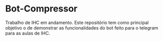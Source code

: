 # Bot-Compressor
Trabalho de IHC em andamento.
Este repositório tem como principal objetivo o de demonstrar as funcionalidades do bot feito para o telegram para as aulas de IHC.
